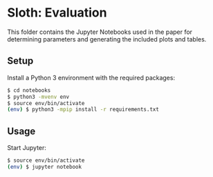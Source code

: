 # Sloth: Evaluation

This folder contains the Jupyter Notebooks used in the paper for determining parameters and generating the included plots and tables.

## Setup

Install a Python 3 environment with the required packages:

```bash
$ cd notebooks
$ python3 -mvenv env
$ source env/bin/activate
(env) $ python3 -mpip install -r requirements.txt
```

## Usage

Start Jupyter:

```bash
$ source env/bin/activate
(env) $ jupyter notebook
```
